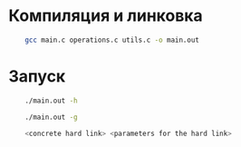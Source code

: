 # Компиляция и линковка

```Bash
    gcc main.c operations.c utils.c -o main.out
```
 
# Запуск

```Bash
    ./main.out -h
```

```Bash
    ./main.out -g
```

```Bash
    <concrete hard link> <parameters for the hard link>
```
